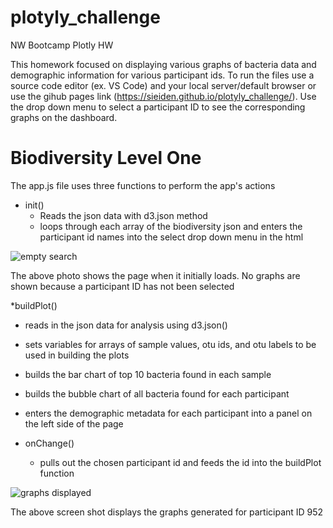 # plotyly_challenge
NW Bootcamp Plotly HW


This homework focused on displaying various graphs of bacteria data and demographic information for various participant ids. To run the files use a source code editor (ex. VS Code) and your local server/default browser or use the gihub pages link (https://sieiden.github.io/plotyly_challenge/). Use the drop down menu to select a participant ID to see the corresponding graphs on the dashboard.

# **Biodiversity Level One**

The app.js file uses three functions to perform the app's actions
* init()
   *  Reads the json data with d3.json method
   *  loops through each array of the biodiversity json and enters the participant id names into the select drop down menu in the html

![empty search](https://user-images.githubusercontent.com/68086211/120862805-2a6ff280-c54f-11eb-8b13-88ff3ac14999.png)

The above photo shows the page when it initially loads. No graphs are shown because a participant ID has not been selected

*buildPlot()
  * reads in the json data for analysis using d3.json()
  * sets variables for arrays of sample values, otu ids, and otu labels to be used in building the plots
  * builds the bar chart of top 10 bacteria found in each sample
  * builds the bubble chart of all bacteria found for each participant
  * enters the demographic metadata for each participant into a panel on the left side of the page

* onChange()
   * pulls out the chosen participant id and feeds the id into the buildPlot function 


![graphs displayed](https://user-images.githubusercontent.com/68086211/120863331-fa751f00-c54f-11eb-86da-7169d2625f6e.png)

The above screen shot displays the graphs generated for participant ID 952

